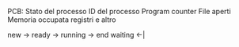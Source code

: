 PCB:
	Stato del processo
	ID del processo
	Program counter
	File aperti 
	Memoria occupata
	registri
	e altro 



new -> ready -> running -> end
			waiting  <-|